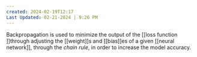 ```yaml
---
created: 2024-02-19T12:17
Last Updated: 02-21-2024 | 9:26 PM
---
```

Backpropagation is used to minimize the output of the [[loss function ]]through adjusting the [[weight]]s and [[bias]]es of a given [[neural network]], through the *chain rule*, in order to increase the model accuracy.

